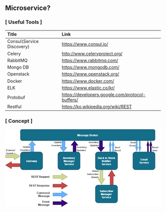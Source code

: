 ## Microservice?
### [ Useful Tools ]
|Title|Link|
|:-|:-|
|Consul(Service Discovery)|https://www.consul.io/|
|Celery|http://www.celeryproject.org/|
|RabbitMQ|https://www.rabbitmq.com/|
|Mongo DB|https://www.mongodb.com/|
|Openstack|https://www.openstack.org/|
|Docker|https://www.docker.com/|
|ELK|https://www.elastic.co/kr/|
|Protobuf|https://developers.google.com/protocol-buffers/|
|Restful|https://ko.wikipedia.org/wiki/REST|

### [ Concept ]  
![Concept](https://github.com/unipark00/Microservice/blob/master/microservice.jpg?raw=true "Microservice concept")
